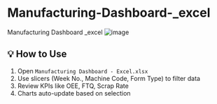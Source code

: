 # Manufacturing-Dashboard-_excel
Manufacturing Dashboard _excel
![image](https://github.com/user-attachments/assets/1c54a315-067f-4cf5-9539-5c812d9ea3a8)
## 💡 How to Use
1. Open `Manufacturing Dashboard - Excel.xlsx`
2. Use slicers (Week No., Machine Code, Form Type) to filter data
3. Review KPIs like OEE, FTQ, Scrap Rate
4. Charts auto-update based on selection
